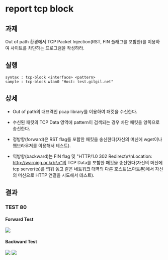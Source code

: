 # report tcp block
## 과제
Out of path 환경에서 TCP Packet Injection(RST, FIN 플래그를 포함한)를 이용하여 사이트를 차단하는 프로그램을 작성하라.

## 실행
```
syntax : tcp-block <interface> <pattern>
sample : tcp-block wlan0 "Host: test.gilgil.net"
```

## 상세
- Out of path의 대표격인 pcap library를 이용하여 패킷을 수신한다.

- 수신된 패킷의 TCP Data 영역에 pattern이 검색되는 경우 차단 패킷을 양쪽으로 송신한다.

- 정방향(forward)은 RST flag를 포함한 패킷을 송신한다(자신의 머신에 wget이나 웹브라우저를 이용해서 테스트).

- 역방향(backward)는 FIN flag 및 "HTTP/1.0 302 Redirect\r\nLocation: http://warning.or.kr\r\n"의 TCP Data를 포함한 패킷을 송신한다(자신의 머신에 tcp server(ts)를 띄워 놓고 같은 네트워크 대역의 다른 호스트(스마트폰)에서 자신의 머신으로 HTTP 연결을 시도해서 테스트).

## 결과
### TEST 80
#### Forward Test
<img src = "https://user-images.githubusercontent.com/76524512/144200530-c37dae4f-3b95-49e6-8f01-72b43367a33b.gif">

#### Backward Test
<img src = "https://user-images.githubusercontent.com/76524512/144200277-d4410ed1-6871-49f9-bb5d-477ebe8a2b09.gif">
<img src = "https://user-images.githubusercontent.com/76524512/144200417-985fdc01-c82b-49a1-9f2b-ecb8fa939aad.gif">


